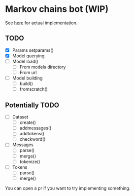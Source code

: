 # Markov chains bot (WIP)

See [here](https://github.com/krypt0nn/markov-chains) for actual implementation.

## TODO
- [x] Params setparams()
- [x] Model querying
- [ ] Model load()
  - [ ] From models directory
  - [ ] From url
- [ ] Model building
  - [ ] build()
  - [ ] fromscratch()
## Potentially TODO
- [ ] Dataset
  - [ ] create()
  - [ ] addmessages()
  - [ ] addtokens()
  - [ ] checkword()
- [ ] Messages
  - [ ] parse()
  - [ ] merge()
  - [ ] tokenize()
- [ ] Tokens
  - [ ] parse()
  - [ ] merge()

You can open a pr if you want to try implementing something.
